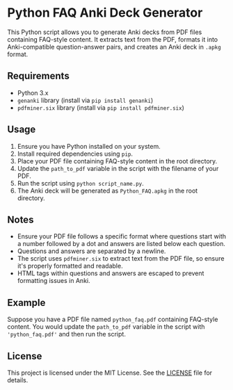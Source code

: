 # Python FAQ Anki Deck Generator

This Python script allows you to generate Anki decks from PDF files containing FAQ-style content. It extracts text from the PDF, formats it into Anki-compatible question-answer pairs, and creates an Anki deck in `.apkg` format.

## Requirements

- Python 3.x
- `genanki` library (install via `pip install genanki`)
- `pdfminer.six` library (install via `pip install pdfminer.six`)

## Usage

1. Ensure you have Python installed on your system.
2. Install required dependencies using `pip`.
3. Place your PDF file containing FAQ-style content in the root directory.
4. Update the `path_to_pdf` variable in the script with the filename of your PDF.
5. Run the script using `python script_name.py`.
6. The Anki deck will be generated as `Python_FAQ.apkg` in the root directory.

## Notes

- Ensure your PDF file follows a specific format where questions start with a number followed by a dot and answers are listed below each question.
- Questions and answers are separated by a newline.
- The script uses `pdfminer.six` to extract text from the PDF file, so ensure it's properly formatted and readable.
- HTML tags within questions and answers are escaped to prevent formatting issues in Anki.

## Example

Suppose you have a PDF file named `python_faq.pdf` containing FAQ-style content. You would update the `path_to_pdf` variable in the script with `'python_faq.pdf'` and then run the script.

## License

This project is licensed under the MIT License. See the [LICENSE](LICENSE) file for details.

